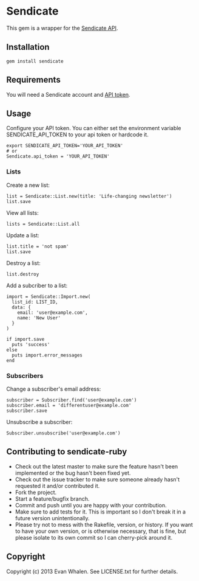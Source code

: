 # Sendicate

This gem is a wrapper for the [Sendicate API](https://github.com/Sendicate/sendicate-docs/tree/master/api).


## Installation

    gem install sendicate


## Requirements

You will need a Sendicate account and [API token](https://www.sendicate.net/account/edit).


## Usage

Configure your API token. You can either set the environment variable SENDICATE_API_TOKEN to your api token or hardcode it.

    export SENDICATE_API_TOKEN='YOUR_API_TOKEN'
    # or
    Sendicate.api_token = 'YOUR_API_TOKEN'


### Lists

Create a new list:

    list = Sendicate::List.new(title: 'Life-changing newsletter')
    list.save
    
View all lists:
    
    lists = Sendicate::List.all

Update a list:

    list.title = 'not spam'
    list.save

Destroy a list:

    list.destroy

Add a subcriber to a list:

    import = Sendicate::Import.new(
      list_id: LIST_ID, 
      data: {
        email: 'user@example.com', 
        name: 'New User'
      }
    )
    
    if import.save
      puts 'success'
    else
      puts import.error_messages
    end


### Subscribers

Change a subscriber's email address:

    subscriber = Subscriber.find('user@example.com')
    subscriber.email = 'differentuser@example.com'
    subscriber.save

Unsubscribe a subscriber:

    Subscriber.unsubscribe('user@example.com')

## Contributing to sendicate-ruby
 
* Check out the latest master to make sure the feature hasn't been implemented or the bug hasn't been fixed yet.
* Check out the issue tracker to make sure someone already hasn't requested it and/or contributed it.
* Fork the project.
* Start a feature/bugfix branch.
* Commit and push until you are happy with your contribution.
* Make sure to add tests for it. This is important so I don't break it in a future version unintentionally.
* Please try not to mess with the Rakefile, version, or history. If you want to have your own version, or is otherwise necessary, that is fine, but please isolate to its own commit so I can cherry-pick around it.


## Copyright

Copyright (c) 2013 Evan Whalen. See LICENSE.txt for
further details.

